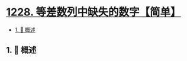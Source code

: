 # [1228. 等差数列中缺失的数字【简单】](https://github.com/Tdahuyou/TNotes.leetcode/tree/main/notes/1228.%20%E7%AD%89%E5%B7%AE%E6%95%B0%E5%88%97%E4%B8%AD%E7%BC%BA%E5%A4%B1%E7%9A%84%E6%95%B0%E5%AD%97%E3%80%90%E7%AE%80%E5%8D%95%E3%80%91)

<!-- region:toc -->

- [1. 📝 概述](#1--概述)

<!-- endregion:toc -->

## 1. 📝 概述
